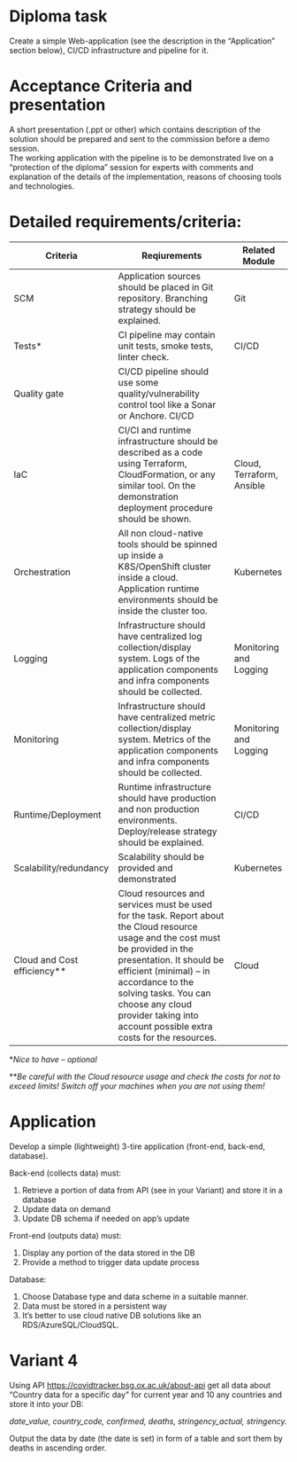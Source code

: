# Diploma task
Create a simple Web-application (see the description in the “Application” section below), CI/CD infrastructure and pipeline for it.
# Acceptance Criteria and presentation
A short presentation (.ppt or other) which contains description of the solution should be prepared and sent to the commission before a demo session.  
The working application with the pipeline is to be demonstrated live on a “protection of the diploma” session for experts with comments and explanation of the details of the implementation, reasons of choosing tools and technologies.
# Detailed requirements/criteria:
Criteria|Reqiurements|Related Module
-|-|-
SCM|Application sources should be placed in Git repository. Branching strategy should be explained.|Git
Tests*|CI pipeline may contain unit tests, smoke tests, linter check.|CI/CD
Quality gate|CI/CD pipeline should use some quality/vulnerability control tool like a Sonar or Anchore.	CI/CD
IaC|CI/CI and runtime infrastructure should be described as a code using Terraform, CloudFormation, or any similar tool. On the demonstration deployment procedure should be shown.|Cloud, Terraform, Ansible
Orchestration|All non cloud-native tools should be spinned up inside a K8S/OpenShift cluster inside a cloud. Application runtime environments should be inside the cluster too.|Kubernetes
Logging	| Infrastructure should have centralized log collection/display system. Logs of the application components and infra components should be collected.|Monitoring and Logging
Monitoring|Infrastructure should have centralized metric collection/display system. Metrics of the application components and infra components should be collected.|Monitoring and Logging
Runtime/Deployment|Runtime infrastructure should have production and non production environments.  Deploy/release strategy should be explained.|CI/CD
Scalability/redundancy|Scalability should be provided and demonstrated|Kubernetes
Cloud and Cost efficiency**|Cloud resources and services must be used for the task. Report about the Cloud resource usage and the cost must be provided in the presentation. It should be efficient (minimal) – in accordance to the solving tasks. You can choose any cloud provider taking into account possible extra costs for the resources.|Cloud

**Nice to have – optional*

***Be careful with the Cloud resource usage and check the costs for not to exceed limits! Switch off your machines when you are not using them!*

# Application
Develop a simple (lightweight) 3-tire application (front-end, back-end, database).

Back-end (collects data) must:
1. Retrieve a portion of data from API (see in your Variant) and store it in a database
2. Update data on demand
3. Update DB schema if needed on app’s update

Front-end (outputs data) must:
1. Display any portion of the data stored in the DB
2. Provide a method to trigger data update process

Database:  
1. Choose Database type and data scheme in a suitable manner. 
2. Data must be stored in a persistent way
3. It’s better to use cloud native DB solutions like an RDS/AzureSQL/CloudSQL.

# Variant 4
Using API https://covidtracker.bsg.ox.ac.uk/about-api get all data about “Country data for a specific day" for current year and 10 any countries and store it into your DB:

*date_value, country_code, confirmed, deaths, stringency_actual, stringency.*

Output the data by date (the date is set) in form of a table and sort them by deaths in ascending order.
